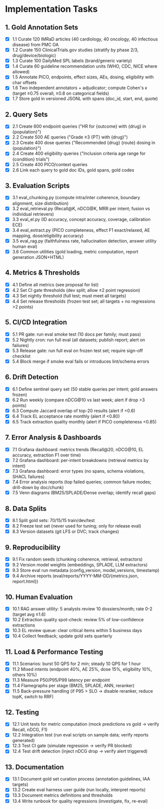 # Implementation Tasks

## 1. Gold Annotation Sets

- [x] 1.1 Curate 120 IMRaD articles (40 cardiology, 40 oncology, 40 infectious disease) from PMC OA
- [x] 1.2 Curate 150 ClinicalTrials.gov studies (stratify by phase 2/3, drug/device/biologic)
- [x] 1.3 Curate 100 DailyMed SPL labels (brand/generic variety)
- [x] 1.4 Curate 60 guideline recommendation units (WHO, CDC, NICE where allowed)
- [x] 1.5 Annotate PICO, endpoints, effect sizes, AEs, dosing, eligibility with char offsets
- [x] 1.6 Two independent annotators + adjudicator; compute Cohen's κ (target ≥0.75 overall, ≥0.8 on categorical fields)
- [x] 1.7 Store gold in versioned JSONL with spans (doc_id, start, end, quote)

## 2. Query Sets

- [x] 2.1 Create 600 endpoint queries ("HR for {outcome} with {drug} in {population}")
- [x] 2.2 Create 500 AE queries ("Grade ≥3 {PT} with {drug}")
- [x] 2.3 Create 400 dose queries ("Recommended {drug} {route} dosing in {population}")
- [x] 2.4 Create 400 eligibility queries ("Inclusion criteria age range for {condition} trials")
- [x] 2.5 Create 400 PICO/context queries
- [x] 2.6 Link each query to gold doc IDs, gold spans, gold codes

## 3. Evaluation Scripts

- [x] 3.1 eval_chunking.py (compute intra/inter coherence, boundary alignment, size distribution)
- [x] 3.2 eval_retrieval.py (Recall@K, nDCG@K, MRR per intent; fusion vs individual retrievers)
- [x] 3.3 eval_el.py (ID accuracy, concept accuracy, coverage, calibration ECE)
- [x] 3.4 eval_extract.py (PICO completeness, effect F1 exact/relaxed, AE mapping, dose/eligibility accuracy)
- [x] 3.5 eval_rag.py (faithfulness rate, hallucination detection, answer utility human eval)
- [x] 3.6 Common utilities (gold loading, metric computation, report generation JSON+HTML)

## 4. Metrics & Thresholds

- [x] 4.1 Define all metrics (see proposal for list)
- [x] 4.2 Set CI gate thresholds (dev split; allow ±2 point regression)
- [x] 4.3 Set nightly threshold (full test; must meet all targets)
- [x] 4.4 Set release thresholds (frozen test set; all targets + no regressions >2 points)

## 5. CI/CD Integration

- [x] 5.1 PR gate: run eval smoke test (10 docs per family; must pass)
- [x] 5.2 Nightly cron: run full eval (all datasets; publish report; alert on failures)
- [x] 5.3 Release gate: run full eval on frozen test set; require sign-off checklist
- [x] 5.4 Block merge if smoke eval fails or introduces lint/schema errors

## 6. Drift Detection

- [x] 6.1 Define sentinel query set (50 stable queries per intent; gold answers frozen)
- [x] 6.2 Run weekly (compare nDCG@10 vs last week; alert if drop >3 points)
- [x] 6.3 Compute Jaccard overlap of top-20 results (alert if <0.6)
- [x] 6.4 Track EL acceptance rate monthly (alert if <0.80)
- [x] 6.5 Track extraction quality monthly (alert if PICO completeness <0.85)

## 7. Error Analysis & Dashboards

- [x] 7.1 Grafana dashboard: metrics trends (Recall@20, nDCG@10, EL accuracy, extraction F1 over time)
- [x] 7.2 Grafana dashboard: per-intent breakdowns (retrieval metrics by intent)
- [x] 7.3 Grafana dashboard: error types (no spans, schema violations, SHACL failures)
- [x] 7.4 Error analysis reports (top failed queries; common failure modes; drill-down by doc/chunk)
- [x] 7.5 Venn diagrams (BM25/SPLADE/Dense overlap; identify recall gaps)

## 8. Data Splits

- [x] 8.1 Split gold sets: 70/15/15 train/dev/test
- [x] 8.2 Freeze test set (never used for tuning; only for release eval)
- [x] 8.3 Version datasets (git LFS or DVC; track changes)

## 9. Reproducibility

- [x] 9.1 Fix random seeds (chunking coherence, retrieval, extractors)
- [x] 9.2 Version model weights (embeddings, SPLADE, LLM extractors)
- [x] 9.3 Store eval run metadata (config_version, model_versions, timestamp)
- [x] 9.4 Archive reports (eval/reports/YYYY-MM-DD/{metrics.json, report.html})

## 10. Human Evaluation

- [x] 10.1 RAG answer utility: 5 analysts review 10 dossiers/month; rate 0-2 (target avg ≥1.6)
- [x] 10.2 Extraction quality spot-check: review 5% of low-confidence extractions
- [x] 10.3 EL review queue: clear critical items within 5 business days
- [x] 10.4 Collect feedback; update gold sets quarterly

## 11. Load & Performance Testing

- [x] 11.1 Scenarios: burst 50 QPS for 2 min; steady 10 QPS for 1 hour
- [x] 11.2 Mixed intents (endpoint 40%, AE 25%, dose 15%, eligibility 10%, others 10%)
- [x] 11.3 Measure P50/P95/P99 latency per endpoint
- [x] 11.4 Flamegraphs per stage (BM25, SPLADE, ANN, reranker)
- [x] 11.5 Back-pressure handling (if P95 > SLO → disable reranker, reduce topK, switch to RRF)

## 12. Testing

- [x] 12.1 Unit tests for metric computation (mock predictions vs gold → verify Recall, nDCG, F1)
- [x] 12.2 Integration test (run eval scripts on sample data; verify reports generated)
- [x] 12.3 Test CI gate (simulate regression → verify PR blocked)
- [x] 12.4 Test drift detection (inject nDCG drop → verify alert triggered)

## 13. Documentation

- [x] 13.1 Document gold set curation process (annotation guidelines, IAA targets)
- [x] 13.2 Create eval harness user guide (run locally, interpret reports)
- [x] 13.3 Document metrics definitions and thresholds
- [x] 13.4 Write runbook for quality regressions (investigate, fix, re-eval)
